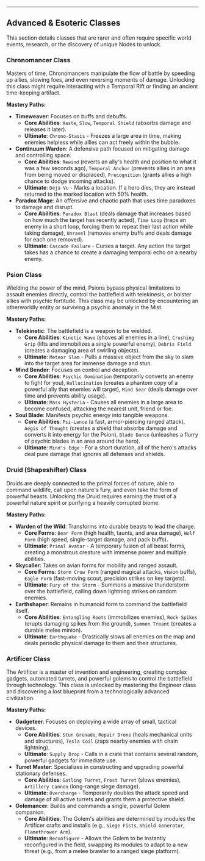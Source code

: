 
---

## Advanced & Esoteric Classes

This section details classes that are rarer and often require specific world events, research, or the discovery of unique Nodes to unlock.

### Chronomancer Class
Masters of time, Chronomancers manipulate the flow of battle by speeding up allies, slowing foes, and even reversing moments of damage. Unlocking this class might require interacting with a Temporal Rift or finding an ancient time-keeping artifact.

**Mastery Paths:**
*   **Timeweaver**: Focuses on buffs and debuffs.
    *   **Core Abilities**: `Haste`, `Slow`, `Temporal Shield` (absorbs damage and releases it later).
    *   **Ultimate**: `Chrono-Stasis` - Freezes a large area in time, making enemies helpless while allies can act freely within the bubble.
*   **Continuum Warden**: A defensive path focused on mitigating damage and controlling space.
    *   **Core Abilities**: `Rewind` (reverts an ally's health and position to what it was a few seconds ago), `Temporal Anchor` (prevents allies in an area from being moved or displaced), `Precognition` (grants allies a high chance to dodge incoming attacks).
    *   **Ultimate**: `Déjà Vu` - Marks a location. If a hero dies, they are instead returned to the marked location with 50% health.
*   **Paradox Mage**: An offensive and chaotic path that uses time paradoxes to damage and disrupt.
    *   **Core Abilities**: `Paradox Blast` (deals damage that increases based on how much the target has recently acted), `Time Loop` (traps an enemy in a short loop, forcing them to repeat their last action while taking damage), `Unravel` (removes enemy buffs and deals damage for each one removed).
    *   **Ultimate**: `Cascade Failure` - Curses a target. Any action the target takes has a chance to create a damaging temporal echo on a nearby enemy.

### Psion Class
Wielding the power of the mind, Psions bypass physical limitations to assault enemies directly, control the battlefield with telekinesis, or bolster allies with psychic fortitude. This class may be unlocked by encountering an otherworldly entity or surviving a psychic anomaly in the Mist.

**Mastery Paths:**
*   **Telekinetic**: The battlefield is a weapon to be wielded.
    *   **Core Abilities**: `Kinetic Wave` (shoves all enemies in a line), `Crushing Grip` (lifts and immobilizes a single powerful enemy), `Debris Field` (creates a damaging area of swirling objects).
    *   **Ultimate**: `Meteor Slam` - Pulls a massive object from the sky to slam into the target area for immense damage and stun.
*   **Mind Bender**: Focuses on control and deception.
    *   **Core Abilities**: `Psychic Domination` (temporarily converts an enemy to fight for you), `Hallucination` (creates a phantom copy of a powerful ally that enemies will target), `Mind Sear` (deals damage over time and prevents ability usage).
    *   **Ultimate**: `Mass Hysteria` - Causes all enemies in a large area to become confused, attacking the nearest unit, friend or foe.
*   **Soul Blade**: Manifests psychic energy into tangible weapons.
    *   **Core Abilities**: `Psi-Lance` (a fast, armor-piercing ranged attack), `Aegis of Thought` (creates a shield that absorbs damage and converts it into energy for the Psion), `Blade Dance` (unleashes a flurry of psychic blades in an area around the hero).
    *   **Ultimate**: `Mind's Edge` - For a short duration, all of the hero's attacks deal pure damage that ignores all defenses and shields.

### Druid (Shapeshifter) Class
Druids are deeply connected to the primal forces of nature, able to command wildlife, call upon nature's fury, and even take the form of powerful beasts. Unlocking the Druid requires earning the trust of a powerful nature spirit or purifying a heavily corrupted biome.

**Mastery Paths:**
*   **Warden of the Wild**: Transforms into durable beasts to lead the charge.
    *   **Core Forms**: `Bear Form` (high health, taunts, and area damage), `Wolf Form` (high speed, single-target damage, and pack buffs).
    *   **Ultimate**: `Primal Avatar` - A temporary fusion of all beast forms, creating a monstrous creature with immense power and multiple abilities.
*   **Skycaller**: Takes on avian forms for mobility and ranged assault.
    *   **Core Forms**: `Storm Crow Form` (ranged magical attacks, vision buffs), `Eagle Form` (fast-moving scout, precision strikes on key targets).
    *   **Ultimate**: `Fury of the Storm` - Summons a massive thunderstorm over the battlefield, calling down lightning strikes on random enemies.
*   **Earthshaper**: Remains in humanoid form to command the battlefield itself.
    *   **Core Abilities**: `Entangling Roots` (immobilizes enemies), `Rock Spikes` (erupts damaging spikes from the ground), `Summon Treant` (creates a durable melee minion).
    *   **Ultimate**: `Earthquake` - Drastically slows all enemies on the map and deals periodic physical damage to them and their structures.

### Artificer Class
The Artificer is a master of invention and engineering, creating complex gadgets, automated turrets, and powerful golems to control the battlefield through technology. This class is unlocked by mastering the Engineer class and discovering a lost blueprint from a technologically advanced civilization.

**Mastery Paths:**
*   **Gadgeteer**: Focuses on deploying a wide array of small, tactical devices.
    *   **Core Abilities**: `Stun Grenade`, `Repair Drone` (heals mechanical units and structures), `Tesla Coil` (zaps nearby enemies with chain lightning).
    *   **Ultimate**: `Supply Drop` - Calls in a crate that contains several random, powerful gadgets for immediate use.
*   **Turret Master**: Specializes in constructing and upgrading powerful stationary defenses.
    *   **Core Abilities**: `Gatling Turret`, `Frost Turret` (slows enemies), `Artillery Cannon` (long-range siege damage).
    *   **Ultimate**: `Overcharge` - Temporarily doubles the attack speed and damage of all active turrets and grants them a protective shield.
*   **Golemancer**: Builds and commands a single, powerful Golem companion.
    *   **Core Abilities**: The Golem's abilities are determined by modules the Artificer crafts and installs (e.g., `Siege Fists`, `Shield Generator`, `Flamethrower Arm`).
    *   **Ultimate**: `Reconfigure` - Allows the Golem to be instantly reconfigured in the field, swapping its modules to adapt to a new threat (e.g., from a melee brawler to a ranged siege platform).
